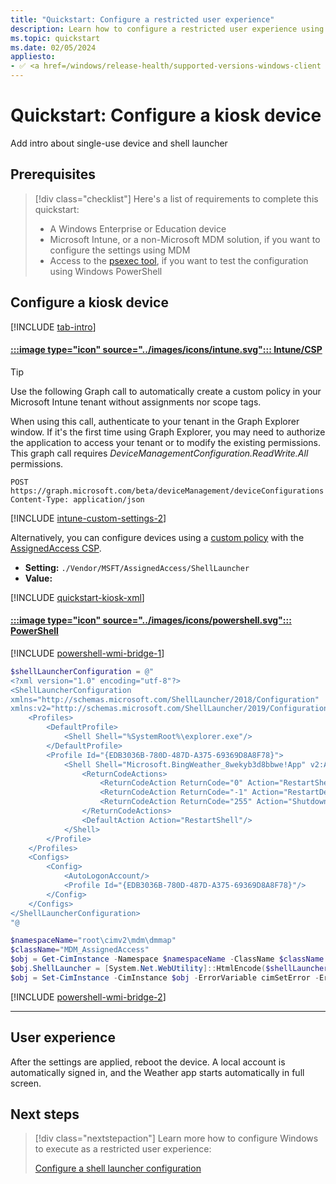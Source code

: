 ```yaml
---
title: "Quickstart: Configure a restricted user experience"
description: Learn how to configure a restricted user experience using Windows Configuration Designer, Microsoft Intune, PowerShell or GPO.
ms.topic: quickstart
ms.date: 02/05/2024
appliesto:
- ✅ <a href=/windows/release-health/supported-versions-windows-client target=_blank>Windows 11</a>
---
```


# Quickstart: Configure a kiosk device

Add intro about single-use device and shell launcher

## Prerequisites

>[!div class="checklist"]
>Here's a list of requirements to complete this quickstart:
>
>- A Windows Enterprise or Education device
>- Microsoft Intune, or a non-Microsoft MDM solution, if you want to configure the settings using MDM
>- Access to the [psexec tool](/sysinternals/downloads/psexec), if you want to test the configuration using Windows PowerShell

## Configure a kiosk device

[!INCLUDE [tab-intro](../../../includes/configure/tab-intro.md)]

#### [:::image type="icon" source="../images/icons/intune.svg"::: **Intune/CSP**](#tab/intune)

> [!TIP]
> Use the following Graph call to automatically create a custom policy in your Microsoft Intune tenant without assignments nor scope tags.
>
> When using this call, authenticate to your tenant in the Graph Explorer window. If it's the first time using Graph Explorer, you may need to authorize the application to access your tenant or to modify the existing permissions. This graph call requires *DeviceManagementConfiguration.ReadWrite.All* permissions.

```msgraph-interactive
POST https://graph.microsoft.com/beta/deviceManagement/deviceConfigurations
Content-Type: application/json

```

[!INCLUDE [intune-custom-settings-2](../../../includes/configure/intune-custom-settings-2.md)]

Alternatively, you can configure devices using a [custom policy][MEM-1] with the [AssignedAccess CSP][WIN-3].

- **Setting:** `./Vendor/MSFT/AssignedAccess/ShellLauncher`
- **Value:**

[!INCLUDE [quickstart-kiosk-xml](includes/quickstart-kiosk-xml.md)]

#### [:::image type="icon" source="../images/icons/powershell.svg"::: **PowerShell**](#tab/ps)

[!INCLUDE [powershell-wmi-bridge-1](../../../includes/configure/powershell-wmi-bridge-1.md)]

```PowerShell
$shellLauncherConfiguration = @"
<?xml version="1.0" encoding="utf-8"?>
<ShellLauncherConfiguration
xmlns="http://schemas.microsoft.com/ShellLauncher/2018/Configuration"
xmlns:v2="http://schemas.microsoft.com/ShellLauncher/2019/Configuration">
    <Profiles>
        <DefaultProfile>
            <Shell Shell="%SystemRoot%\explorer.exe"/>
        </DefaultProfile>
        <Profile Id="{EDB3036B-780D-487D-A375-69369D8A8F78}">
            <Shell Shell="Microsoft.BingWeather_8wekyb3d8bbwe!App" v2:AppType="UWP" v2:AllAppsFullScreen="true">
                <ReturnCodeActions>
                    <ReturnCodeAction ReturnCode="0" Action="RestartShell"/>
                    <ReturnCodeAction ReturnCode="-1" Action="RestartDevice"/>
                    <ReturnCodeAction ReturnCode="255" Action="ShutdownDevice"/>
                </ReturnCodeActions>
                <DefaultAction Action="RestartShell"/>
            </Shell>
        </Profile>
    </Profiles>
    <Configs>
        <Config>
            <AutoLogonAccount/>
            <Profile Id="{EDB3036B-780D-487D-A375-69369D8A8F78}"/>
        </Config>
    </Configs>
</ShellLauncherConfiguration>
"@

$namespaceName="root\cimv2\mdm\dmmap"
$className="MDM_AssignedAccess"
$obj = Get-CimInstance -Namespace $namespaceName -ClassName $className
$obj.ShellLauncher = [System.Net.WebUtility]::HtmlEncode($shellLauncherConfiguration)
$obj = Set-CimInstance -CimInstance $obj -ErrorVariable cimSetError -ErrorAction SilentlyContinue

```

[!INCLUDE [powershell-wmi-bridge-2](../../../includes/configure/powershell-wmi-bridge-2.md)]

---

## User experience

After the settings are applied, reboot the device. A local account is automatically signed in, and the Weather app starts automatically in full screen.

## Next steps

> [!div class="nextstepaction"]
> Learn more how to configure Windows to execute as a restricted user experience:
>
> [Configure a shell launcher configuration](create-shell-launcher-configuration.md)

<!--links-->

[WIN-3]: /windows/client-management/mdm/assignedaccess-csp
[MEM-1]: /mem/intune/configuration/custom-settings-windows-10

